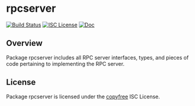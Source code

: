 rpcserver
=========

[![Build Status](https://github.com/hdfchain/hdfd/workflows/Build%20and%20Test/badge.svg)](https://github.com/hdfchain/hdfd/actions)
[![ISC License](https://img.shields.io/badge/license-ISC-blue.svg)](http://copyfree.org)
[![Doc](https://img.shields.io/badge/doc-reference-blue.svg)](https://pkg.go.dev/github.com/hdfchain/hdfd/internal/rpcserver)

## Overview

Package rpcserver includes all RPC server interfaces, types, and pieces of code
pertaining to implementing the RPC server.

## License

Package rpcserver is licensed under the [copyfree](http://copyfree.org) ISC
License.

